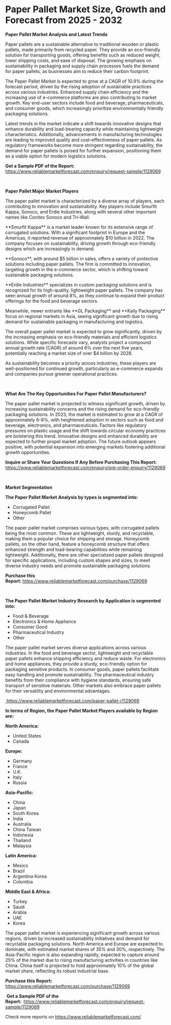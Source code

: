 <p><h1>Paper Pallet Market Size, Growth and Forecast from 2025 - 2032</h1></p><p><strong>Paper Pallet Market Analysis and Latest Trends</strong></p>
<p><p>Paper pallets are a sustainable alternative to traditional wooden or plastic pallets, made primarily from recycled paper. They provide an eco-friendly solution for transporting goods, offering benefits such as reduced weight, lower shipping costs, and ease of disposal. The growing emphasis on sustainability in packaging and supply chain processes fuels the demand for paper pallets, as businesses aim to reduce their carbon footprint.</p><p>The Paper Pallet Market is expected to grow at a CAGR of 10.9% during the forecast period, driven by the rising adoption of sustainable practices across various industries. Enhanced supply chain efficiency and the increasing use of e-commerce platforms are also contributing to market growth. Key end-user sectors include food and beverage, pharmaceuticals, and consumer goods, which increasingly prioritize environmentally friendly packaging solutions.</p><p>Latest trends in the market indicate a shift towards innovative designs that enhance durability and load-bearing capacity while maintaining lightweight characteristics. Additionally, advancements in manufacturing technologies are leading to improved quality and cost-effectiveness of paper pallets. As regulatory frameworks become more stringent regarding sustainability, the demand for paper pallets is poised for further expansion, positioning them as a viable option for modern logistics solutions.</p></p>
<p><strong>Get a Sample PDF of the Report:&nbsp;</strong> <a href="https://www.reliablemarketforecast.com/enquiry/request-sample/1129069?utm_campaign=3178&utm_medium=2&utm_source=Github&utm_content=ia&utm_term=04042025&utm_id=paper-pallet">https://www.reliablemarketforecast.com/enquiry/request-sample/1129069</a></p>
<p>&nbsp;</p>
<p><strong>Paper Pallet Major Market Players</strong></p>
<p><p>The paper pallet market is characterized by a diverse array of players, each contributing to innovation and sustainability. Key players include Smurfit Kappa, Sonoco, and Erdie Industries, along with several other important names like Conitex Sonoco and Tri-Wall.</p><p>**Smurfit Kappa** is a market leader known for its extensive range of corrugated solutions. With a significant footprint in Europe and the Americas, it reported revenue of approximately $10 billion in 2022. The company focuses on sustainability, driving growth through eco-friendly designs which are increasingly in demand.</p><p>**Sonoco**, with around $5 billion in sales, offers a variety of protective solutions including paper pallets. The firm is committed to innovation, targeting growth in the e-commerce sector, which is shifting toward sustainable packaging solutions.</p><p>**Erdie Industries** specializes in custom packaging solutions and is recognized for its high-quality, lightweight paper pallets. The company has seen annual growth of around 8%, as they continue to expand their product offerings for the food and beverage sectors.</p><p>Meanwhile, newer entrants like **GL Packaging** and **Kaily Packaging** focus on regional markets in Asia, seeing significant growth due to rising demand for sustainable packaging in manufacturing and logistics.</p><p>The overall paper pallet market is expected to grow significantly, driven by the increasing emphasis on eco-friendly materials and efficient logistics solutions. While specific forecasts vary, analysts project a compound annual growth rate (CAGR) of around 6% over the next five years, potentially reaching a market size of over $4 billion by 2028.</p><p>As sustainability becomes a priority across industries, these players are well-positioned for continued growth, particularly as e-commerce expands and companies pursue greener operational practices.</p></p>
<p>&nbsp;</p>
<p><strong>What Are The Key Opportunities For Paper Pallet Manufacturers?</strong></p>
<p><p>The paper pallet market is projected to witness significant growth, driven by increasing sustainability concerns and the rising demand for eco-friendly packaging solutions. In 2023, the market is estimated to grow at a CAGR of approximately 6-8%, with heightened adoption in sectors such as food and beverage, electronics, and pharmaceuticals. Factors like regulatory pressures on plastic usage and the shift towards circular economy practices are bolstering this trend. Innovative designs and enhanced durability are expected to further propel market adoption. The future outlook appears positive, with potential expansion into emerging markets fostering additional growth opportunities.</p></p>
<p><strong>Inquire or Share Your Questions If Any Before Purchasing This Report:</strong> <a href="https://www.reliablemarketforecast.com/enquiry/pre-order-enquiry/1129069?utm_campaign=3178&utm_medium=2&utm_source=Github&utm_content=ia&utm_term=04042025&utm_id=paper-pallet">https://www.reliablemarketforecast.com/enquiry/pre-order-enquiry/1129069</a></p>
<p>&nbsp;</p>
<p><strong>Market Segmentation</strong></p>
<p><strong>The Paper Pallet Market Analysis by types is segmented into:</strong></p>
<p><ul><li>Corrugated Pallet</li><li>Honeycomb Pallet</li><li>Other</li></ul></p>
<p><p>The paper pallet market comprises various types, with corrugated pallets being the most common. These are lightweight, sturdy, and recyclable, making them a popular choice for shipping and storage. Honeycomb pallets, on the other hand, feature a honeycomb structure that offers enhanced strength and load-bearing capabilities while remaining lightweight. Additionally, there are other specialized paper pallets designed for specific applications, including custom shapes and sizes, to meet diverse industry needs and promote sustainable packaging solutions.</p></p>
<p><strong>Purchase this Report:&nbsp;</strong><a href="https://www.reliablemarketforecast.com/purchase/1129069?utm_campaign=3178&utm_medium=2&utm_source=Github&utm_content=ia&utm_term=04042025&utm_id=paper-pallet">https://www.reliablemarketforecast.com/purchase/1129069</a></p>
<p>&nbsp;</p>
<p><strong>The Paper Pallet Market Industry Research by Application is segmented into:</strong></p>
<p><ul><li>Food & Beverage</li><li>Electronics & Home Appliance</li><li>Consumer Good</li><li>Pharmaceutical Industry</li><li>Other</li></ul></p>
<p><p>The paper pallet market serves diverse applications across various industries. In the food and beverage sector, lightweight and recyclable paper pallets enhance shipping efficiency and reduce waste. For electronics and home appliances, they provide a sturdy, eco-friendly option for packaging sensitive products. In consumer goods, paper pallets facilitate easy handling and promote sustainability. The pharmaceutical industry benefits from their compliance with hygiene standards, ensuring safe transport of sensitive materials. Other markets also embrace paper pallets for their versatility and environmental advantages.</p></p>
<p><a href="https://www.reliablemarketforecast.com/paper-pallet-r1129069?utm_campaign=3178&utm_medium=2&utm_source=Github&utm_content=ia&utm_term=04042025&utm_id=paper-pallet">&nbsp;https://www.reliablemarketforecast.com/paper-pallet-r1129069</a></p>
<p><strong>In terms of Region, the Paper Pallet Market Players available by Region are:</strong></p>
<p>
    <p> <strong> North America: </strong>
        <ul>
            <li>United States</li>
            <li>Canada</li>
        </ul>
        </p> 
    <p> <strong> Europe: </strong>
        <ul>
            <li>Germany</li>
            <li>France</li>
            <li>U.K.</li>
            <li>Italy</li>
            <li>Russia</li>
        </ul>
        </p> 
    <p> <strong> Asia-Pacific: </strong>
        <ul>
            <li>China</li>
            <li>Japan</li>
            <li>South Korea</li>
            <li>India</li>
            <li>Australia</li>
            <li>China Taiwan</li>
            <li>Indonesia</li>
            <li>Thailand</li>
            <li>Malaysia</li>
        </ul>
        </p> 
    <p> <strong> Latin America: </strong>
        <ul>
            <li>Mexico</li>
            <li>Brazil</li>
            <li>Argentina Korea</li>
            <li>Colombia</li>
        </ul>
        </p> 
    <p> <strong> Middle East & Africa: </strong>
        <ul>
            <li>Turkey</li>
            <li>Saudi</li>
            <li>Arabia</li>
            <li>UAE</li>
            <li>Korea</li>
        </ul>
    </p>
    </p>
<p><p>The paper pallet market is experiencing significant growth across various regions, driven by increased sustainability initiatives and demand for recyclable packaging solutions. North America and Europe are expected to dominate, with estimated market shares of 35% and 30%, respectively. The Asia-Pacific region is also expanding rapidly, expected to capture around 25% of the market due to rising manufacturing activities in countries like China. China itself is projected to hold approximately 10% of the global market share, reflecting its robust industrial base.</p></p>
<p><strong>Purchase this Report: </strong><a href="https://www.reliablemarketforecast.com/purchase/1129069?utm_campaign=3178&utm_medium=2&utm_source=Github&utm_content=ia&utm_term=04042025&utm_id=paper-pallet">https://www.reliablemarketforecast.com/purchase/1129069</a></p>
<p>&nbsp;<strong>Get a Sample PDF of the Report:&nbsp;&nbsp;</strong><a href="https://www.reliablemarketforecast.com/enquiry/request-sample/1129069?utm_campaign=3178&utm_medium=2&utm_source=Github&utm_content=ia&utm_term=04042025&utm_id=paper-pallet">https://www.reliablemarketforecast.com/enquiry/request-sample/1129069</a></p>
<p><strong></strong></p>
<p>Check more reports on <a href="https://www.reliablemarketforecast.com/?utm_campaign=3178&utm_medium=2&utm_source=Github&utm_content=ia&utm_term=04042025&utm_id=paper-pallet">https://www.reliablemarketforecast.com/</a></p>